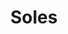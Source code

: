 ---
title: Soles
date: 
draft: false

# descripcion
description : Aros espectaculares! En plata 925 y cristal Swarovski. Simplemente bellísimos.

materials: Plata 925

color: 

dimensions: Largo 3.5cm

code: 01-10-0995

type: "Aros"

categories: []

price: $5.920,00

price_eftvo: $5.030,00

# Images
# first image will be shown in the product page
images:
  # - image: "images/path_to_image"
  # La ubicacion de las imagenes es imagenes/Aros/Aros.Cristal Swarovski/01-10-0995-soles
  - image: "./images/aros/cristal_swarovski/01-10-0995-soles_a.jpg"
  - image: "./images/aros/cristal_swarovski/01-10-0995-soles_b.jpg"
---